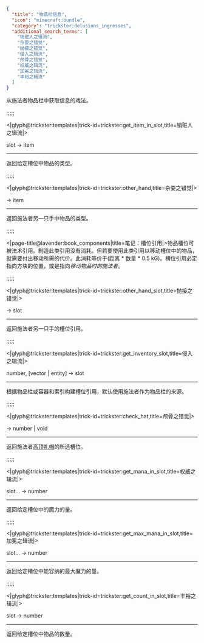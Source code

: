 ```json
{
  "title": "物品栏信息",
  "icon": "minecraft:bundle",
  "category": "trickster:delusions_ingresses",
  "additional_search_terms": [
    "销赃人之辑流",
    "杂耍之错觉",
    "抛接之错觉",
    "侵入之辑流",
    "颅骨之错觉",
    "权威之辑流",
    "加冕之辑流",
    "丰裕之辑流"
  ]
}
```

从施法者物品栏中获取信息的戏法。

;;;;;

<|glyph@trickster:templates|trick-id=trickster:get_item_in_slot,title=销赃人之辑流|>

slot -> item

---

返回给定槽位中物品的类型。

;;;;;

<|glyph@trickster:templates|trick-id=trickster:other_hand,title=杂耍之错觉|>

-> item

---

返回施法者另一只手中物品的类型。

;;;;;

<|page-title@lavender:book_components|title=笔记：槽位引用|>物品槽位可被法术引用。制造此类引用没有消耗。但若要使用此类引用以移动槽位中的物品，就需要付出移动所需的代价。此消耗等价于(距离 * 数量 * 0.5 kG)。槽位引用必定指向方块的位置，或是指向*移动物品时的施法者*。

;;;;;

<|glyph@trickster:templates|trick-id=trickster:other_hand_slot,title=抛接之错觉|>

-> slot

---

返回施法者另一只手的槽位引用。

;;;;;

<|glyph@trickster:templates|trick-id=trickster:get_inventory_slot,title=侵入之辑流|>

number, [vector | entity] -> slot

---

根据物品栏或容器和索引构建槽位引用，默认使用施法者作为物品栏的来源。

;;;;;

<|glyph@trickster:templates|trick-id=trickster:check_hat,title=颅骨之错觉|>

-> number | void

---

返回施法者[高顶礼帽](^trickster:items/top_hat)的所选槽位。

;;;;;

<|glyph@trickster:templates|trick-id=trickster:get_mana_in_slot,title=权威之辑流|>

slot... -> number

---

返回给定槽位中的魔力的量。

;;;;;

<|glyph@trickster:templates|trick-id=trickster:get_max_mana_in_slot,title=加冕之辑流|>

slot... -> number

---

返回给定槽位中能容纳的最大魔力的量。

;;;;;

<|glyph@trickster:templates|trick-id=trickster:get_count_in_slot,title=丰裕之辑流|>

slot -> number

---

返回给定槽位中物品的数量。
